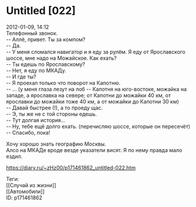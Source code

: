 Untitled [022]
===============

   
 2012-01-09, 14:12   
  Телефонный звонок.   
 -- Аллё, привет. Ты за компом?   
 -- Да.   
 -- У меня сломался навигатор и я еду за рулём. Я еду от Ярославского шоссе, мне надо на Можайское. Как ехать?   
 -- Ты едешь по Ярославскому?   
 -- Нет, я еду по МКАДу.   
 -- И где ты?   
 -- Я проехал только что поворот на Капотню.   
 -- ... (у меня глаза лезут на лоб -- Капотня на юго-востоке, можайка на западе, а ярославка на севере; от Капотни до можайки 40 км, от ярославки до можайки тоже 40 км, а от можайки до Капотни 30 км)   
 -- Давай быстрее (!), а то проеду щас.   
 -- Э, ты же не с той стороны едешь.   
 -- Тут долгая история...   
 -- Ну, тебе ещё долго ехать. (перечисляю шоссе, которые он пересечёт)   
 -- Спасибо, пока!   
   
 Хочу хорошо знать географию Москвы.   
 Алсо на МКАДе вроде везде указатели висят. Я по нему правда мало ездил.   
    
 <https://diary.ru/~zHz00/p171461862_untitled-022.htm>   
   
 Теги:   
 [[Случай из жизни]]   
 [[Автомобили]]   
 ID: p171461862